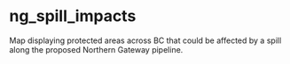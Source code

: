 ng_spill_impacts
================

Map displaying protected areas across BC that could be affected by a spill along the proposed Northern Gateway pipeline.
